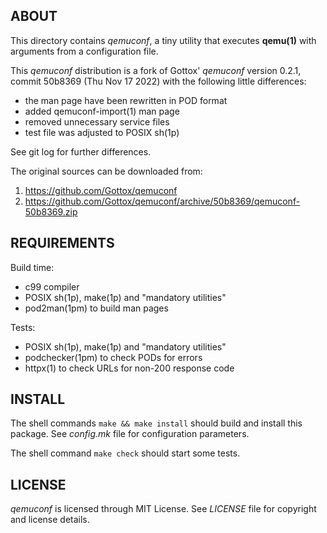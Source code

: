 ABOUT
-----
This directory contains *qemuconf*, a tiny utility that executes
**qemu(1)** with arguments from a configuration file.

This *qemuconf* distribution is a fork of Gottox' *qemuconf* version
0.2.1, commit 50b8369 (Thu Nov 17 2022) with the following little
differences:
  * the man page have been rewritten in POD format
  * added qemuconf-import(1) man page
  * removed unnecessary service files
  * test file was adjusted to POSIX sh(1p)

See git log for further differences.

The original sources can be downloaded from:
  1. https://github.com/Gottox/qemuconf
  2. https://github.com/Gottox/qemuconf/archive/50b8369/qemuconf-50b8369.zip

REQUIREMENTS
------------
Build time:
  * c99 compiler
  * POSIX sh(1p), make(1p) and "mandatory utilities"
  * pod2man(1pm) to build man pages

Tests:
  * POSIX sh(1p), make(1p) and "mandatory utilities"
  * podchecker(1pm) to check PODs for errors
  * httpx(1) to check URLs for non-200 response code

INSTALL
-------
The shell commands `make && make install` should build and install
this package.  See *config.mk* file for configuration parameters.

The shell command `make check` should start some tests.

LICENSE
-------
*qemuconf* is licensed through MIT License.
See *LICENSE* file for copyright and license details.


<!-- vim:sw=2:ts=2:sts=2:et:cc=72:tw=70
End of file. -->
